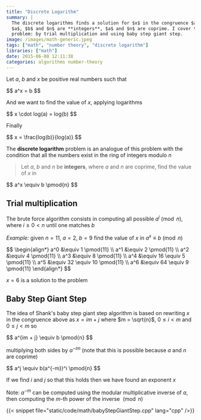 ```yaml
---
title: "Discrete Logarithm"
summary: |
  The discrete logarithms finds a solution for $x$ in the congruence $a^x \equiv b \pmod{n}$ where
  $a$, $b$ and $n$ are **integers**, $a$ and $n$ are coprime. I cover two algorithms to solve this
  problem: by trial multiplication and using baby step giant step.
image: /images/math-generic.jpeg
tags: ["math", "number theory", "discrete logarithm"]
libraries: ["math"]
date: 2015-06-08 12:11:38
categories: algorithms number-theory
---
```


Let $a$, $b$ and $x$ be positive real numbers such that

<div>$$
a^x = b
$$</div>

And we want to find the value of $x$, applying logarithms

<div>$$
x \cdot log(a) = log(b)
$$</div>

Finally

<div>$$
x = \frac{log(b)}{log(a)}
$$</div>

The **discrete logarithm** problem is an analogue of this problem with the condition that all the numbers exist in the ring of integers modulo $n$

> Let $a$, $b$ and $n$ be **integers**, where $a$ and $n$ are coprime, find the value of $x$ in
>
<div>$$
a^x \equiv b \pmod{n}
$$</div>

## Trial multiplication

The brute force algorithm consists in computing all possible $a^i \pmod{n}$, where $i \geq 0 < n$ until one matches $b$

*Example:* given $n = 11$, $a = 2$, $b = 9$ find the value of $x$ in $a^x \equiv b \pmod{n}$

<div>$$
\begin{align*}
a^0 &\equiv 1 \pmod{11} \\
a^1 &\equiv 2 \pmod{11} \\
a^2 &\equiv 4 \pmod{11} \\
a^3 &\equiv 8 \pmod{11} \\
a^4 &\equiv 16 \equiv 5 \pmod{11} \\
a^5 &\equiv 32 \equiv 10 \pmod{11} \\
a^6 &\equiv 64 \equiv 9 \pmod{11}
\end{align*}
$$</div>

$x = 6$ is a solution to the problem

## Baby Step Giant Step

The idea of Shank's baby step giant step algorithm is based on rewriting $x$ in the congruence above as $x = im + j$ where $m = \sqrt{n}$, $0 \leq i < m$ and $0 \leq j < m$ so

<div>$$
a^{im + j} \equiv b \pmod{n}
$$</div>

multiplying both sides by $a^{-im}$ (note that this is possible because $a$ and $n$ are coprime)

<div>$$
a^j \equiv b(a^{-m})^i \pmod{n}
$$</div>

If we find $i$ and $j$ so that this holds then we have found an exponent $x$

Note: $a^{-m}$ can be computed using the modular multiplicative inverse of $a$, then computing the $m$-th power of the inverse $\pmod{n}$


{{< snippet file="static/code/math/babyStepGiantStep.cpp" lang="cpp" />}}

